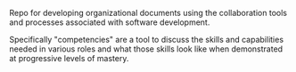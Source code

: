 Repo for developing organizational documents using the collaboration tools 
and processes associated with software development.

Specifically "competencies" 
are a tool to discuss the skills and capabilities needed in various roles and 
what those skills look like when demonstrated at progressive levels of mastery.
